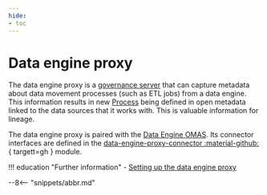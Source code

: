 ```yaml
---
hide:
- toc
---
```


<!-- SPDX-License-Identifier: CC-BY-4.0 -->
<!-- Copyright Contributors to the Egeria project 2020. -->

# Data engine proxy

The data engine proxy is a [governance server](governance-server.md)
that can capture metadata about data movement processes (such as ETL jobs)
from a data engine.  This information results in new
[Process](/egeria-docs/types/0/0010-base-model)
being defined in open metadata linked to the data sources that it works with.
This is valuable information for lineage.

The data engine proxy is paired with the [Data Engine OMAS](/egeria-docs/services/omas/data-engine).
Its connector interfaces are defined
in the [data-engine-proxy-connector :material-github:](https://github.com/odpi/egeria/tree/master/open-metadata-implementation/governance-servers/data-engine-proxy-services/data-engine-proxy-connector){ targett=gh }
module.

!!! education "Further information"
    - [Setting up the data engine proxy](/egeria-docs/guides/admin/configuring-a-data-engine-proxy-server)

--8<-- "snippets/abbr.md"
